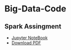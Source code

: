 # Big-Data-Code

## Spark Assingment
- [Jupyter NoteBook](Spark/aaz7118-hw2.ipynb)
- [Download PDF](https://github.com/Alaqian/Big-Data-Code/raw/main/Spark/aaz7118-hw2.pdf)
